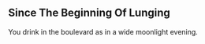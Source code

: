 Since The Beginning Of Lunging
------------------------------
You drink in the boulevard as in a wide moonlight evening.  
